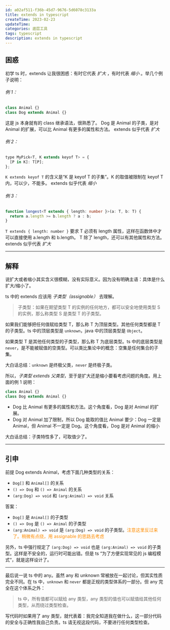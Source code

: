 ```yaml
---
id: a02af511-f36b-45d7-9676-5d6078c3133a
title: extends in typescript
createTime: 2023-02-23
updateTime:
categories: 底层工具
tags: typescript
description: extends in typescript
---
```


## 困惑

初学 ts 时，extends 让我很困惑：有时它代表 _扩大_ ，有时代表 _缩小_ 。举几个例子说明：

###### 例 1：

```js
class Animal {}
class Dog extends Animal {}
```

这是 js 本身就有的 class 继承语法，很熟悉了。
Dog 是 Animal 的子类，是对 Animal 的扩展，可以比 Animal 有更多的属性和方法。
extends 似乎代表 _扩大_

###### 例 2：

```js
type MyPick<T, K extends keyof T> = {
  [P in K]: T[P];
};
```

`K extends keyof T` 的含义是“K 是 keyof T 的子集”。K 的取值被限制在 keyof T 内，可以少，不能多。
extends 似乎代表 _缩小_

###### 例 3：

```ts
function longest<T extends { length: number }>(a: T, b: T) {
  return a.length >= b.length ? a : b;
}
```

`T extends { length: number }` 要求 T 必须有 length 属性，这样在函数体中才可以直接使用 a.length 和 b.length。
T 除了 length，还可以有其他属性和方法。
extends 似乎代表 _扩大_

---

## 解释

说扩大或者缩小其实含义很模糊，没有实际意义。因为没有明确主语：具体是什么扩大/缩小了。

ts 中的 extends 应该用 _子类型（assignable）_ 去理解。

> 子类型：如果在期望类型 T 的实例的任何地方，都可以安全地使用类型 S 的实例，那么称类型 S 是类型 T 的子类型。

如果我们能够把任何值赋给类型 T，那么称 T 为顶层类型。其他任何类型都是 T 的子类型。ts 中的顶层类型是 `unknown`，java 中的顶层类型是 `Object`。

如果类型 T 是其他任何类型的子类型，那么称 T 为底层类型。ts 中的底层类型是 `never`，是不能被赋值的空类型。可以类比集论中的概念：空集是任何集合的子集。

大白话总结：`unknown` 是终极父类，`never` 是终极子类。

所以，_子类型 extends 父类型_，至于是扩大还是缩小要看考虑问题的角度。用上面的例 1 说明：

```js
class Animal {}
class Dog extends Animal {}
```

- Dog 比 Animal 有更多的属性和方法。这个角度看，Dog 是对 Animal 的扩展。
- Dog 对 Animal 加了限制，所以 Dog 能取的值比 Animal 要少：Dog 一定是 Animal，但 Animal 不一定是 Dog。这个角度看，Dog 是对 Animal 的缩小

大白话总结：子类特性多了，可取值少了。

---

## 引申

前提 Dog extends Animal，考虑下面几种类型的关系：

- `Dog[]` 和 `Animal[]` 的关系
- `() => Dog` 和 `() => Animal` 的关系
- `(arg:Dog) => void` 和 `(arg:Animal) => void` 关系

答案：

- `Dog[]` 是 `Animal[]` 的子类型
- `() => Dog` 是 `() => Animal` 的子类型
- `(arg:Animal) => void` 是 `(arg:Dog) => void` 的子类型。<span style="color:darkorange">注意这里反过来了。稍微有点绕，用 assignable 的思路去考虑</span>

另外，ts 中强行规定了 `(arg:Dog) => void` 也是 `(arg:Animal) => void` 的子类型。这样是不安全的，运行时可能出错。但是 ts “为了方便实现常见的 js 编程模式“，就是这样设计了。

---

最后说一说 ts 中的 any。虽然 any 和 unknown 常被放在一起讨论，但其实性质完全不同。在 ts 中，`unknown` 和 `never` 都是正规的类型体系的一部分。但 any 完全在这个体系之外：

> ts 中，所有值都可以赋给 any 类型，any 类型的值也可以赋值给其他任何类型，从而绕过类型检查。

写代码时如果用了 any 类型，就代表着：我完全知道我在做什么，这一部分代码的安全与正确性我自己负责。ts 请无视这段代码，不要进行任何类型检查。
